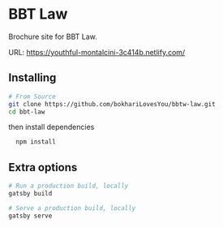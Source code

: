 # BBT Law

Brochure site for BBT Law.

URL: https://youthful-montalcini-3c414b.netlify.com/

## Installing

```bash
# From Source
git clone https://github.com/bokhariLovesYou/bbtw-law.git
cd bbt-law
```

then install dependencies

```bash
  npm install
```

## Extra options

```bash
# Run a production build, locally
gatsby build

# Serve a production build, locally
gatsby serve
```
